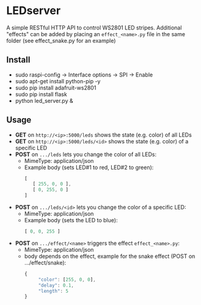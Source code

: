 LEDserver
=========

A simple RESTful HTTP API to control WS2801 LED stripes. Additional "effects" can be added by placing an `effect_<name>.py` file in the same folder (see effect_snake.py for an example)

Install
-------

* sudo raspi-config -> Interface options -> SPI -> Enable
* sudo apt-get install python-pip -y
* sudo pip install adafruit-ws2801
* sudo pip install flask
* python led_server.py &

Usage
-----

* **GET** on `http://<ip>:5000/leds` shows the state (e.g. color) of all LEDs
* **GET** on `http://<ip>:5000/leds/<id>` shows the state (e.g. color) of a specific LED
* **POST** on `.../leds` lets you change the color of all LEDs:
  * MimeType: application/json
  * Example body (sets LED#1 to red, LED#2 to green):
     ```javascript
     [
        [ 255, 0, 0 ],
        [ 0, 255, 0 ]
     ]
     ```
* **POST** on `.../leds/<id>` lets you change the color of a specific LED:
  * MimeType: application/json
  * Example body (sets the LED to blue):
     ```javascript
     [ 0, 0, 255 ]
     ```
* **POST** on `.../effect/<name>` triggers the effect `effect_<name>.py`:
  * MimeType: application/json
  * body depends on the effect, example for the snake effect (POST on .../effect/snake):
     ```javascript
     {
	      "color": [255, 0, 0],
	      "delay": 0.1,
	      "length": 5
     }
     ```
